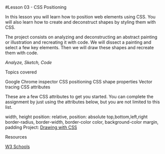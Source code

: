 #Lesson 03 - CSS Positioning

In this lesson you will learn how to position web elements using CSS. You will also learn how to create and deconstruct shapes by styling them with CSS.

The project consists on analyzing and deconstructing an abstract painting or illustration and recreating it with code. We will dissect a painting and select a few key elements. Then we will draw these shapes and recreate them with code.

*Analyze, Sketch, Code*

Topics covered

Google Chrome inspector
CSS positioning
CSS shape properties
Vector tracing
CSS attributes

These are a few CSS attributes to get you started. You can complete the assignment by just using the attributes below, but you are not limited to this list.

width, height
position: relative, position: absolute
top,bottom,left,right
border-radius, border-width, border-color
color, background-color
margin, padding
Project: [Drawing with CSS](https://luiscielak.github.io/idd510_17sp/projects/01-drawing-css/project-01.html)

Resources

[W3 Schools](http://www.w3schools.com/cssref/)